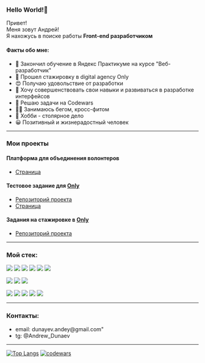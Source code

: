 ### Hello World!👋
Привет!<br/>
Меня зовут Андрей!<br/>
Я нахожусь в поиске работы **Front-end разработчиком**<br/>

#### Факты обо мне:
<ul>
  <li>📘 Закончил обучение в Яндекс Практикуме на курсе "Веб-разработчик"</li>
  <li>📘 Прошел стажировку в digital agency Only</li>
  <li>😍 Получаю удовольствие от разработки</li>
  <li>🧱 Хочу совершенствовать свои навыки и развиваться в разработке интерфейсов</li>
   <li>🧠 Решаю задачи на Codewars</li>
  <li>🏃🏼 Занимаюсь бегом, кросс-фитом</li>
  <li>📐 Хобби - столярное дело</li>
  <li>😀 Позитивный и жизнерадостный человек</li>
</ul>
<hr/>

### Мои проекты
#### Платформа для объединения волонтеров
- [Страница](https://better-together.acceleratorpracticum.ru/#/)
#### Тестовое задание для <a href="https://onlydigital.ru/taplink">Only</a>
- [Репозиторий проекта](https://github.com/Andrey1079/test-task-for-Only)
- [Страница](https://andrey1079.github.io/test-task-for-Only/)

#### Задания на стажировке в <a href="https://onlydigital.ru/taplink">Only</a><br> 
- [Репозиторий проекта](https://github.com/Andrey1079/internship-tasks)
<hr/>

### Мой стек:

 <p> <img src="https://img.shields.io/badge/HTML5-orange?style=for-the-badge&logo=HTML5&logoColor=black"/>
  <img src="https://img.shields.io/badge/PUG-A86454?style=for-the-badge&logo=Pug&logoColor=black"/>
  <img src="https://img.shields.io/badge/CSS3-blue?style=for-the-badge&logo=CSS&logoColor=black"/>
  <img src="https://img.shields.io/badge/Sass-CC6699?style=for-the-badge&logo=Sass&logoColor=black"/>
  <img src="https://img.shields.io/badge/javascript-F7DF1E?style=for-the-badge&logo=JavaScript&logoColor=black"/>
  <img src="https://img.shields.io/badge/React-61DAFB?style=for-the-badge&logo=React&logoColor=black"/> </p>
  
   <p><img src="https://img.shields.io/badge/Node.js-339933?style=for-the-badge&logo=Node.js&logoColor=black"/>
  <img src="https://img.shields.io/badge/Express-white?style=for-the-badge&logo=Express&logoColor=black"/>
  <img src="https://img.shields.io/badge/MongoDB-47A248?style=for-the-badge&logo=MongoDB&logoColor=black"/> </p>

   <p><img src="https://img.shields.io/badge/Webpack-8DD6F9?style=for-the-badge&logo=Webpack&logoColor=black"/>
  <img src="https://img.shields.io/badge/Figma-F24E1E?style=for-the-badge&logo=Figma&logoColor=black"/>
  <img src="https://img.shields.io/badge/Postman-FF6C37?style=for-the-badge&logo=Postman&logoColor=black"/>
  <img src="https://img.shields.io/badge/GitHub-white?style=for-the-badge&logo=GitHub&logoColor=black"/>
  <img src="https://img.shields.io/badge/npm-CB3837?style=for-the-badge&logo=npm&logoColor=black"/> </p>
  
   <hr/>

### Контакты:
<ul>
  <li> email: dunayev.andey@gmail.com"</li>
  <li>tg: @Andrew_Dunaev</li>
</ul>
 <hr/>
 
[![Top Langs](https://github-readme-stats.vercel.app/api/top-langs/?username=Andrey1079&layout=compact)](https://github.com/Andrey1079/github-readme-stats)
[![codewars](https://www.codewars.com/users/Andrey1079/badges/large)](https://www.codewars.com/users/Andrey1079)
